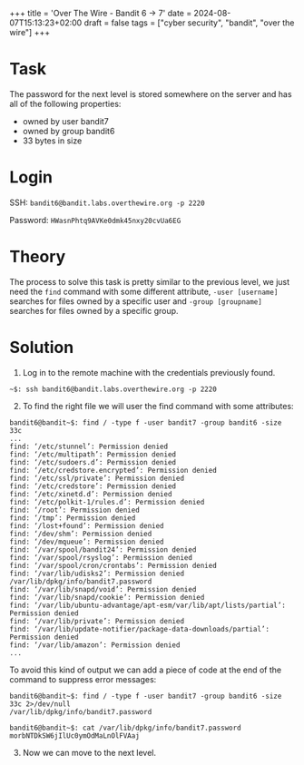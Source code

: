 +++
title = 'Over The Wire - Bandit 6 -> 7'
date = 2024-08-07T15:13:23+02:00
draft = false
tags = ["cyber security", "bandit", "over the wire"]
+++

# Task

The password for the next level is stored somewhere on the server and has all of the following properties:

- owned by user bandit7
- owned by group bandit6
- 33 bytes in size

# Login

SSH: `bandit6@bandit.labs.overthewire.org -p 2220`

Password: `HWasnPhtq9AVKe0dmk45nxy20cvUa6EG`

# Theory

The process to solve this task is pretty similar to the previous level, we just need the `find` command with some different attribute, `-user [username]` searches for files owned by a specific user and `-group [groupname]` searches for files owned by a specific group.

# Solution

1. Log in to the remote machine with the credentials previously found.

```
~$: ssh bandit6@bandit.labs.overthewire.org -p 2220
```

2. To find the right file we will user the find command with some attributes:

```
bandit6@bandit~$: find / -type f -user bandit7 -group bandit6 -size 33c
...
find: ‘/etc/stunnel’: Permission denied
find: ‘/etc/multipath’: Permission denied
find: ‘/etc/sudoers.d’: Permission denied
find: ‘/etc/credstore.encrypted’: Permission denied
find: ‘/etc/ssl/private’: Permission denied
find: ‘/etc/credstore’: Permission denied
find: ‘/etc/xinetd.d’: Permission denied
find: ‘/etc/polkit-1/rules.d’: Permission denied
find: ‘/root’: Permission denied
find: ‘/tmp’: Permission denied
find: ‘/lost+found’: Permission denied
find: ‘/dev/shm’: Permission denied
find: ‘/dev/mqueue’: Permission denied
find: ‘/var/spool/bandit24’: Permission denied
find: ‘/var/spool/rsyslog’: Permission denied
find: ‘/var/spool/cron/crontabs’: Permission denied
find: ‘/var/lib/udisks2’: Permission denied
/var/lib/dpkg/info/bandit7.password
find: ‘/var/lib/snapd/void’: Permission denied
find: ‘/var/lib/snapd/cookie’: Permission denied
find: ‘/var/lib/ubuntu-advantage/apt-esm/var/lib/apt/lists/partial’: Permission denied
find: ‘/var/lib/private’: Permission denied
find: ‘/var/lib/update-notifier/package-data-downloads/partial’: Permission denied
find: ‘/var/lib/amazon’: Permission denied
...
```

To avoid this kind of output we can add a piece of code at the end of the command to suppress error messages:

```
bandit6@bandit~$: find / -type f -user bandit7 -group bandit6 -size 33c 2>/dev/null
/var/lib/dpkg/info/bandit7.password

bandit6@bandit~$: cat /var/lib/dpkg/info/bandit7.password
morbNTDkSW6jIlUc0ymOdMaLnOlFVAaj
```

3. Now we can move to the next level.
